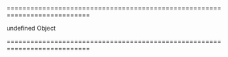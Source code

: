 ===========================================================================
<!--default-->undefined<!--/default-->
<!--type-->Object<!--/type-->
===========================================================================

<!--shortDescription-->

<!--/shortDescription-->

<!--fullDescription-->

<!--/fullDescription-->